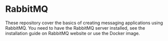 # RabbitMQ

These repository cover the basics of creating messaging applications using RabbitMQ.
You need to have the RabbitMQ server installed, see the installation guide on RabbitMQ website or use the Docker image.